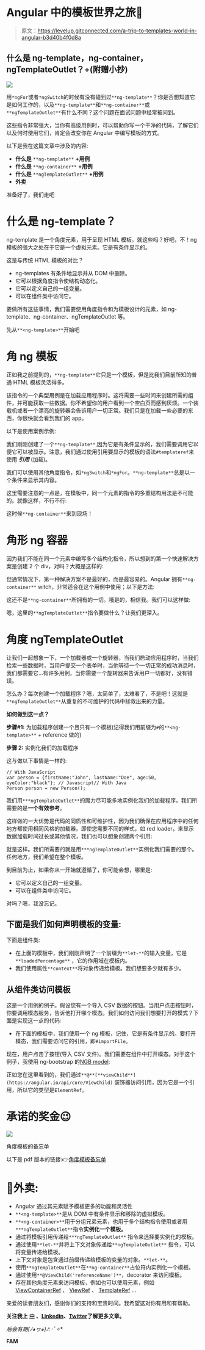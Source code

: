 # Angular 中的模板世界之旅🚀

> 原文：<https://levelup.gitconnected.com/a-trip-to-templates-world-in-angular-b3d40b4f0d8a>

## 什么是 ng-template，ng-container，ngTemplateOutlet？+(附赠小抄)

![](img/9be7de66e2ca7d91b8023f2eaac2fed3.png)

用`*ngFor`或者`*ngSwitch`的时候有没有碰到过`**ng-template**`？你是否想知道它是如何工作的，以及`**ng-template**`和`**ng-container**`或`**ngTemplateOutlet**`有什么不同？这个问题在面试问题中经常被问到。

这些指令非常强大，当你有高级用例时，可以帮助你写一个干净的代码，了解它们以及何时使用它们，肯定会改变你在 Angular 中编写模板的方式。

以下是我在这篇文章中涉及的内容:

*   **什么是** `**ng-template**` **+用例**
*   **什么是** `**ng-container**` **+用例**
*   **什么是** `**ngTemplateOutlet**` **+用例**
*   **外卖**

准备好了，我们走吧

# 什么是 ng-template？

ng-template 是一个角度元素，用于呈现 HTML 模板。就这些吗？好吧，不！ng 模板的强大之处在于它是一个虚拟元素。它是有条件显示的。

这是与传统 HTML 模板的对比？

*   ng-templates 有条件地显示并从 DOM 中删除。
*   它可以根据角度指令使结构动态化。
*   它可以定义自己的一组变量。
*   可以在组件类中访问它。

要做所有这些事情，我们需要使用角度指令和为模板设计的元素，如 ng-template、ng-container、ngTemplateOutlet 等。

先从`**<ng-template>**`开始吧

# 角 ng 模板

正如我之前提到的，`**ng-template**`它只是一个模板，但是比我们目前所知的普通 HTML 模板灵活得多。

该指令的一个典型用例是在加载应用程序时。这将需要一些时间来创建所需的组件，并可能获取一些数据。你不希望你的用户看到一个空白页而感到厌烦。一个装载机或者一个漂亮的旋转器会告诉用户一切正常。我们只是在加载一些必要的东西，你很快就会看到我们的 app。

以下是使用案例示例:

我们刚刚创建了一个`**ng-template**`,因为它是有条件显示的，我们需要调用它以便它可以被显示。注意，我们通过使用引用要显示的模板的语法`#templateref`来使用 ***引用*** (加载)。

我们可以使用其他角度指令，如`*ngSwitch`和`*ngFor`。`**ng-template**`总是以一个条件来显示其内容。

这里需要注意的一点是，在模板中，同一个元素的指令的多重结构用法是不可能的。就像这样，不行不行:

这时候`**ng-container**`来到现场！

# 角形 ng 容器

因为我们不能在同一个元素中编写多个结构化指令，所以想到的第一个快速解决方案是创建 2 个 div，对吗？大概是这样的:

但通常情况下，第一种解决方案不是最好的，而是最容易的。Angular 拥有`**ng-container**` witch，非常适合在这个用例中使用；以下是方法:

这还不是`**ng-container**`所拥有的一切。哦是的，相信我。我们可以这样做:

嗯，这里的`**ngTemplateOutlet**`指令要做什么？让我们更深入。

# 角度 ngTemplateOutlet

让我们一起想象一下，一个加载器或一个旋转器，当我们启动应用程序时，当我们检索一些数据时，当用户提交一个表单时，当他等待一个一切正常的成功消息时，我们都需要它…有许多用例，当你需要一个旋转器来告诉用户一切都好，没有错误。

怎么办？每次创建一个加载程序？嗯，太简单了，太难看了，不是吧！这就是`**ngTemplateOutlet**`从重复的不可维护的代码中拯救出来的力量。

**如何做到这一点？**

**步骤#1:** 为加载程序创建一个且只有一个模板(记得我们用前缀为`#`的`**<ng-template>**` + reference 做的)

**步骤 2:** 实例化我们的加载程序

这与做以下事情是一样的:

```
// With JavaScript
var person = {firstName:"John", lastName:"Doe", age:50, eyeColor:"black"}; // Javascript// With Java
Person person = new Person();
```

我们用`***ngTemplateOutlet**`的魔力尽可能多地实例化我们的加载程序。我们所需要的是**一个有效参考**。

这样做的一大优势是代码的同质性和可维护性，因为我们确保在应用程序中的任何地方都使用相同风格的加载器。即使您需要不同的样式，如 red loader，来显示数据加载时间过长或其他情况，我们也可以想象创建两个引用:

就是这样。我们所需要的就是用`***ngTemplateOutlet**`实例化我们需要的那个。任何地方，我们希望在整个模板。

到目前为止，如果你从一开始就遵循了，你可能会想，哪里是:

*   它可以定义自己的一组变量。
*   可以在组件类中访问它。

对吗？嗯，我没忘记。

## 下面是我们如何声明模板的变量:

下面是组件类:

*   在上面的模板中，我们刚刚声明了一个前缀为`**let-**`的输入变量，它是`**loadedPercentage**` ，它的作用域在模板内。
*   我们使用属性`**context**`将对象传递给模板。我们想要多少就有多少。

## 从组件类访问模板

这是一个用例的例子。假设您有一个导入 CSV 数据的按钮。当用户点击按钮时，你要调用模态服务，告诉他打开哪个模态。我们如何访问我们想要打开的模式？下面是实现这一点的代码:

*   在下面的模板中，我们使用一个 ng 模板，记住，它是有条件显示的。要打开模态，我们需要访问它的引用，即`#importFile`。

现在，用户点击了按钮(导入 CSV 文件)。我们需要在组件中打开模态。对于这个例子，我使用 ng-bootstrap 的[NGB model](https://ng-bootstrap.github.io/#/components/modal/api):

正如您在这里看到的，我们通过`**@**[**viewChild**](https://angular.io/api/core/ViewChild)` [](https://angular.io/api/core/ViewChild)装饰器访问引用，因为它是一个引用，所以它的类型是`ElementRef`。

# 承诺的奖金😉

![](img/9d45bee9995295fe04f5e485fba7962e.png)

角度模板的备忘单

以下是 pdf 版本的链接:👉[角度模板备忘单](https://gofile.io/d/KfgUUg)

# 💼外卖:

*   Angular 通过其元素赋予模板更多的功能和灵活性
*   `**<ng-template>**`是从 DOM 中有条件显示和移除的虚拟模板。
*   `**<ng-container>**`用于分组兄弟元素，也用于多个结构指令使用或者用`***ngTemplateOutlet**`指令**实例化一个模板。**
*   通过将模板引用传递给`***ngTemplateOutlet**` 指令来选择要实例化的模板。
*   通过使用`**let-**`并将上下文对象传递给`**ngTemplateOutlet**` 指令，可以将变量传递给模板。
*   上下文对象是包含通过前缀传递给模板的变量的对象。`**let-**`。
*   使用`**ngTemplateOutlet**`在`**ng-container**`占位符内实例化一个模板。
*   通过使用`**@ViewChild('referenceName')**`，decorator 来访问模板。
*   存在其他角度元素来访问模板，例如也可以使用元素，例如 [ViewContainerRef](https://angular.io/api/core/ViewContainerRef) 、 [ViewRef](https://angular.io/api/core/ViewRef) 、 [TemplateRef](https://angular.io/api/core/TemplateRef) …

亲爱的读者朋友们，感谢你们的支持和宝贵时间。我希望这对你有用和有帮助。

**关注我上** [**中**](https://medium.com/@famzil/) **、**[**Linkedin**](https://www.linkedin.com/in/fatima-amzil-9031ba95/)**、**[**Twitter**](https://twitter.com/FatimaAMZIL9)**了解更多文章。**

**后会有期(ﾉ◕ヮ◕)ﾉ*:･ﾟ✧**

**FAM**